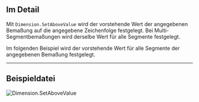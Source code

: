 ## Im Detail
Mit `Dimension.SetAboveValue` wird der vorstehende Wert der angegebenen Bemaßung auf die angegebene Zeichenfolge festgelegt. Bei Multi-Segmentbemaßungen wird derselbe Wert für alle Segmente festgelegt.

Im folgenden Beispiel wird der vorstehende Wert für alle Segmente der angegebenen Bemaßung festgelegt.
___
## Beispieldatei

![Dimension.SetAboveValue](./Revit.Elements.Dimension.SetAboveValue_img.jpg)
